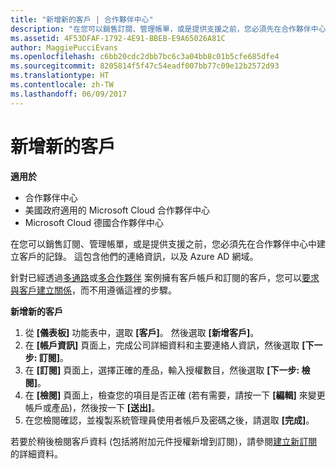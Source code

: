 ```yaml
---
title: "新增新的客戶 | 合作夥伴中心"
description: "在您可以銷售訂閱、管理帳單，或是提供支援之前，您必須先在合作夥伴中心中建立客戶的記錄。 這包含他們的連絡資訊，以及 Azure AD 網域。"
ms.assetid: 4F53DFAF-1792-4E91-BBEB-E9A65026A81C
author: MaggiePucciEvans
ms.openlocfilehash: c6bb20cdc2dbb7bc6c3a04bb8c01b5cfe685dfe4
ms.sourcegitcommit: 8205814f5f47c54eadf007bb77c09e12b2572d93
ms.translationtype: HT
ms.contentlocale: zh-TW
ms.lasthandoff: 06/09/2017
---
```

# <a name="add-a-new-customer"></a>新增新的客戶

**適用於**

-  合作夥伴中心
-  美國政府適用的 Microsoft Cloud 合作夥伴中心
-  Microsoft Cloud 德國合作夥伴中心


在您可以銷售訂閱、管理帳單，或是提供支援之前，您必須先在合作夥伴中心中建立客戶的記錄。 這包含他們的連絡資訊，以及 Azure AD 網域。

針對已經透過[多通路](multichannel.md)或[多合作夥伴](multipartner.md) 案例擁有客戶帳戶和訂閱的客戶，您可以[要求與客戶建立關係](request-a-relationship-with-a-customer.md)，而不用遵循這裡的步驟。

**新增新的客戶**

1.  從 **\[儀表板\]** 功能表中，選取 **\[客戶\]**。 然後選取 **\[新增客戶\]**。
2.  在 **\[帳戶資訊\]** 頁面上，完成公司詳細資料和主要連絡人資訊，然後選取 **\[下一步: 訂閱\]**。
3.  在 **\[訂閱\]** 頁面上，選擇正確的產品，輸入授權數目，然後選取 **\[下一步: 檢閱\]**。
4.  在 **\[檢閱\]** 頁面上，檢查您的項目是否正確 (若有需要，請按一下 **\[編輯\]** 來變更帳戶或產品)，然後按一下 **\[送出\]**。
5.  在您檢閱確認，並複製系統管理員使用者帳戶及密碼之後，請選取 **\[完成\]**。

若要於稍後檢閱客戶資料 (包括將附加元件授權新增到訂閱)，請參閱[建立新訂閱](create-a-new-subscription.md)的詳細資料。

 

 



